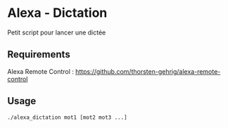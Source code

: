 # Alexa - Dictation

Petit script pour lancer une dictée

## Requirements 

Alexa Remote Control : https://github.com/thorsten-gehrig/alexa-remote-control

## Usage
```bash
./alexa_dictation mot1 [mot2 mot3 ...]
```
